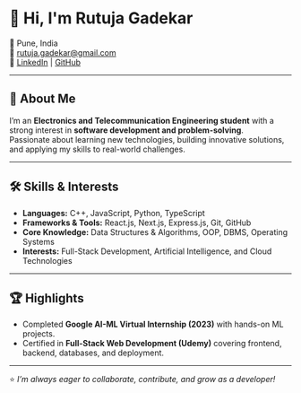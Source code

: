 # 👋 Hi, I'm Rutuja Gadekar  

📍 Pune, India  
📧 [rutuja.gadekar@gmail.com](mailto:rutuja.gadekar@gmail.com)  
🔗 [LinkedIn](https://linkedin.com/in/) | [GitHub](https://github.com/RutujaGadekar0)  

---

## 🌟 About Me  
I’m an **Electronics and Telecommunication Engineering student** with a strong interest in **software development and problem-solving**.  
Passionate about learning new technologies, building innovative solutions, and applying my skills to real-world challenges.  

---

## 🛠️ Skills & Interests  
- **Languages:** C++, JavaScript, Python, TypeScript  
- **Frameworks & Tools:** React.js, Next.js, Express.js, Git, GitHub  
- **Core Knowledge:** Data Structures & Algorithms, OOP, DBMS, Operating Systems  
- **Interests:** Full-Stack Development, Artificial Intelligence, and Cloud Technologies  

---

## 🏆 Highlights  
- Completed **Google AI-ML Virtual Internship (2023)** with hands-on ML projects.  
- Certified in **Full-Stack Web Development (Udemy)** covering frontend, backend, databases, and deployment.  

---

⭐️ *I’m always eager to collaborate, contribute, and grow as a developer!*  
